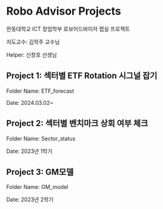 # Robo Advisor Projects

한동대학교 ICT 창업학부 로보어드바이저 랩실 프로젝트

지도교수: 김학주 교수님

Helper: 신창호 선생님

## Project 1: 섹터별 ETF Rotation 시그널 잡기
Folder Name: ETF_forecast

Date: 2024.03.02~

## Project 2: 섹터별 벤치마크 상회 여부 체크
Folder Name: Sector_status

Date: 2023년 1학기

## Project 3: GM모델
Folder Name: GM_model

Date: 2023년 2학기
